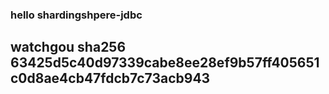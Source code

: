 ### hello shardingshpere-jdbc



## watchgou sha256  63425d5c40d97339cabe8ee28ef9b57ff405651c0d8ae4cb47fdcb7c73acb943